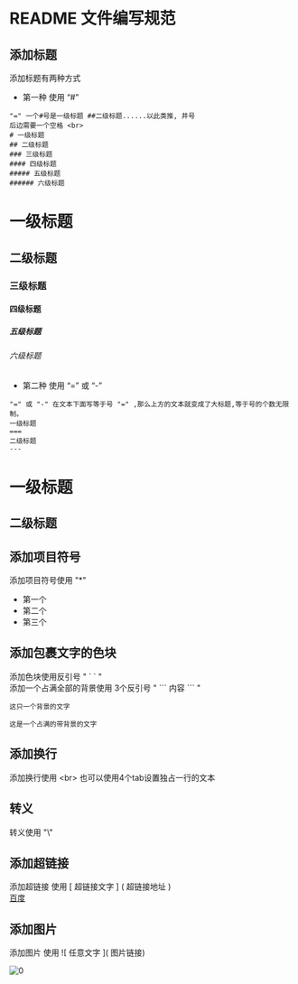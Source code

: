 # README 文件编写规范

## 添加标题
添加标题有两种方式 
* 第一种 使用 “#” <br>

```
"=" 一个#号是一级标题 ##二级标题......以此类推, 井号
后边需要一个空格 <br>
# 一级标题
## 二级标题
### 三级标题
#### 四级标题
##### 五级标题
###### 六级标题
```
# 一级标题
## 二级标题
### 三级标题
#### 四级标题
##### 五级标题
###### 六级标题

* 第二种 使用 “=” 或 “-” <br>

```
"=" 或 "-" 在文本下面写等于号 "=" ,那么上方的文本就变成了大标题,等于号的个数无限制。
一级标题
===
二级标题
---
```
一级标题
===
二级标题
---

## 添加项目符号
添加项目符号使用 "*"
* 第一个
* 第二个
* 第三个

## 添加包裹文字的色块
添加色块使用反引号 " \` \` " <br>
添加一个占满全部的背景使用 3个反引号 " \``` 内容 \``` " <br>

`
这只一个背景的文字
`
```
这是一个占满的带背景的文字
```

## 添加换行
添加换行使用 \<br>
也可以使用4个tab设置独占一行的文本
 
## 转义
转义使用 "\\"

## 添加超链接

添加超链接 使用 \[ 超链接文字 \] \( 超链接地址 \) <br>
[百度](http://www.baidu.com)

## 添加图片
添加图片 使用 \!\[ 任意文字 \]\( 图片链接\)

![0](http://pic35.photophoto.cn/20150505/0005018554149435_b.jpg)
